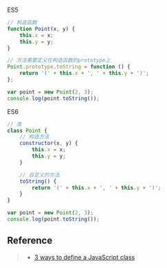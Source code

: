 ES5
```javascript
// 构造函数
function Point(x, y) {
    this.x = x;
    this.y = y;
}

// 方法需要定义在构造函数的prototype上
Point.prototype.toString = function () {
    return '(' + this.x + ', ' + this.y + ')';
};

var point = new Point(2, 3);
console.log(point.toString());
```

ES6
```javascript
// 类
class Point {
    // 构造方法
    constructor(x, y) {
        this.x = x;
        this.y = y;
    }

    // 自定义的方法
    toString() {
        return '(' + this.x + ', ' + this.y + ')';
    }
}

var point = new Point(2, 3);
console.log(point.toString());
```

## Reference
> - [3 ways to define a JavaScript class](http://www.phpied.com/3-ways-to-define-a-javascript-class/)
